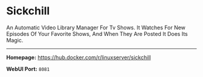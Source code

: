 # Sickchill

An Automatic Video Library Manager For Tv Shows. It Watches For New Episodes Of Your Favorite Shows, And When They Are Posted It Does Its Magic.

---

**Homepage:** https://hub.docker.com/r/linuxserver/sickchill

**WebUI Port:** `8081`